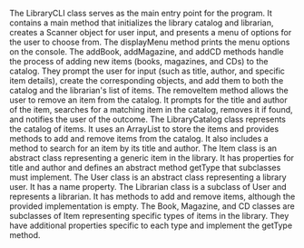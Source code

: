 The LibraryCLI class serves as the main entry point for the program. It contains a main method that initializes the library catalog and librarian, creates a Scanner object for user input, and presents a menu of options for the user to choose from.
The displayMenu method prints the menu options on the console.
The addBook, addMagazine, and addCD methods handle the process of adding new items (books, magazines, and CDs) to the catalog. They prompt the user for input (such as title, author, and specific item details), create the corresponding objects, and add them to both the catalog and the librarian's list of items.
The removeItem method allows the user to remove an item from the catalog. It prompts for the title and author of the item, searches for a matching item in the catalog, removes it if found, and notifies the user of the outcome.
The LibraryCatalog class represents the catalog of items. It uses an ArrayList to store the items and provides methods to add and remove items from the catalog. It also includes a method to search for an item by its title and author.
The Item class is an abstract class representing a generic item in the library. It has properties for title and author and defines an abstract method getType that subclasses must implement.
The User class is an abstract class representing a library user. It has a name property.
The Librarian class is a subclass of User and represents a librarian. It has methods to add and remove items, although the provided implementation is empty.
The Book, Magazine, and CD classes are subclasses of Item representing specific types of items in the library. They have additional properties specific to each type and implement the getType method.
